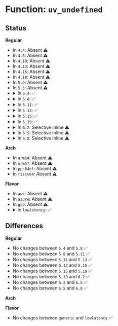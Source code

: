 # Function: <code>uv_undefined</code>

## Status
<b>Regular</b>
<ul>
<li>
In <code>4.4</code>: Absent ⚠️
</li>
<li>
In <code>4.8</code>: Absent ⚠️
</li>
<li>
In <code>4.10</code>: Absent ⚠️
</li>
<li>
In <code>4.13</code>: Absent ⚠️
</li>
<li>
In <code>4.15</code>: Absent ⚠️
</li>
<li>
In <code>4.18</code>: Absent ⚠️
</li>
<li>
In <code>5.0</code>: Absent ⚠️
</li>
<li>
In <code>5.3</code>: Absent ⚠️
</li>
<li>
<details>
<summary>In <code>5.4</code>: ✅</summary>

```c
long unsigned int uv_undefined(char *str);
```

**Collision:** Unique Global

**Inline:** No

**Transformation:** False

**Instances:**

```
In arch/x86/kernel/apic/x2apic_uv_x.c (ffffffff8106d94a)
Location: arch/x86/kernel/apic/x2apic_uv_x.c:56
Inline: False
Direct callers:
  - arch/x86/kernel/apic/x2apic_uv_x.c:map_mmioh_high_uv34
  - arch/x86/kernel/apic/x2apic_uv_x.c:map_mmioh_high_uv34
  - arch/x86/kernel/apic/x2apic_uv_x.c:map_mmioh_high_uv34
  - arch/x86/kernel/apic/x2apic_uv_x.c:map_mmioh_high_uv34
  - arch/x86/kernel/apic/x2apic_uv_x.c:map_mmioh_high_uv34
  - arch/x86/kernel/apic/x2apic_uv_x.c:map_mmioh_high_uv34
  - arch/x86/kernel/apic/x2apic_uv_x.c:map_mmioh_high_uv34
  - arch/x86/kernel/apic/x2apic_uv_x.c:map_mmioh_high_uv34
  - arch/x86/kernel/apic/x2apic_uv_x.c:map_mmioh_high_uv34
  - arch/x86/kernel/apic/x2apic_uv_x.c:map_mmioh_high_uv34
  - arch/x86/kernel/apic/x2apic_uv_x.c:map_mmioh_high_uv34
  - arch/x86/kernel/apic/x2apic_uv_x.c:map_mmioh_high_uv34
  - arch/x86/platform/uv/tlb_uv.c:uv_bau_init
  - arch/x86/platform/uv/tlb_uv.c:init_per_cpu
  - arch/x86/platform/uv/tlb_uv.c:init_per_cpu
  - arch/x86/platform/uv/tlb_uv.c:enable_timeouts
  - arch/x86/platform/uv/tlb_uv.c:enable_timeouts
  - arch/x86/platform/uv/tlb_uv.c:enable_timeouts
  - arch/x86/platform/uv/tlb_uv.c:enable_timeouts
  - arch/x86/platform/uv/tlb_uv.c:read_gmmr_sw_ack
  - arch/x86/platform/uv/tlb_uv.c:read_mmr_sw_ack
  - arch/x86/platform/uv/tlb_uv.c:write_gmmr_sw_ack
  - arch/x86/platform/uv/tlb_uv.c:write_mmr_sw_ack
  - arch/x86/platform/uv/tlb_uv.c:write_mmr_payload_last
  - arch/x86/platform/uv/tlb_uv.c:write_mmr_payload_first
```
**Symbols:**

```
ffffffff8106d94a-ffffffff8106d97d: uv_undefined (STB_GLOBAL)
```
</details>
</li>
<li>
<details>
<summary>In <code>5.8</code>: ✅</summary>

```c
long unsigned int uv_undefined(char *str);
```

**Collision:** Unique Global

**Inline:** No

**Transformation:** False

**Instances:**

```
In arch/x86/kernel/apic/x2apic_uv_x.c (ffffffff81074c27)
Location: arch/x86/kernel/apic/x2apic_uv_x.c:59
Inline: False
Direct callers:
  - arch/x86/kernel/apic/x2apic_uv_x.c:map_mmioh_high_uv34
  - arch/x86/kernel/apic/x2apic_uv_x.c:map_mmioh_high_uv34
  - arch/x86/kernel/apic/x2apic_uv_x.c:map_mmioh_high_uv34
  - arch/x86/kernel/apic/x2apic_uv_x.c:map_mmioh_high_uv34
  - arch/x86/kernel/apic/x2apic_uv_x.c:map_mmioh_high_uv34
  - arch/x86/kernel/apic/x2apic_uv_x.c:map_mmioh_high_uv34
  - arch/x86/kernel/apic/x2apic_uv_x.c:map_mmioh_high_uv34
  - arch/x86/kernel/apic/x2apic_uv_x.c:map_mmioh_high_uv34
  - arch/x86/kernel/apic/x2apic_uv_x.c:map_mmioh_high_uv34
  - arch/x86/kernel/apic/x2apic_uv_x.c:map_mmioh_high_uv34
  - arch/x86/kernel/apic/x2apic_uv_x.c:map_mmioh_high_uv34
  - arch/x86/kernel/apic/x2apic_uv_x.c:map_mmioh_high_uv34
  - arch/x86/platform/uv/tlb_uv.c:calculate_destination_timeout
  - arch/x86/platform/uv/tlb_uv.c:calculate_destination_timeout
  - arch/x86/platform/uv/tlb_uv.c:pq_init
  - arch/x86/platform/uv/tlb_uv.c:enable_timeouts
  - arch/x86/platform/uv/tlb_uv.c:enable_timeouts
  - arch/x86/platform/uv/tlb_uv.c:enable_timeouts
  - arch/x86/platform/uv/tlb_uv.c:enable_timeouts
  - arch/x86/platform/uv/tlb_uv.c:read_gmmr_sw_ack
  - arch/x86/platform/uv/tlb_uv.c:read_mmr_sw_ack
  - arch/x86/platform/uv/tlb_uv.c:write_gmmr_sw_ack
  - arch/x86/platform/uv/tlb_uv.c:write_mmr_sw_ack
  - arch/x86/platform/uv/tlb_uv.c:write_mmr_payload_last
  - arch/x86/platform/uv/tlb_uv.c:write_mmr_payload_first
```
**Symbols:**

```
ffffffff81074c27-ffffffff81074c45: uv_undefined (STB_GLOBAL)
```
</details>
</li>
<li>
<details>
<summary>In <code>5.11</code>: ✅</summary>

```c
long unsigned int uv_undefined(char *str);
```

**Collision:** Unique Global

**Inline:** No

**Transformation:** False

**Instances:**

```
In arch/x86/kernel/apic/x2apic_uv_x.c (ffffffff81bd7628)
Location: arch/x86/kernel/apic/x2apic_uv_x.c:61
Inline: False
```
**Symbols:**

```
ffffffff81bd7628-ffffffff81bd7646: uv_undefined (STB_GLOBAL)
```
</details>
</li>
<li>
<details>
<summary>In <code>5.13</code>: ✅</summary>

```c
long unsigned int uv_undefined(char *str);
```

**Collision:** Unique Global

**Inline:** No

**Transformation:** False

**Instances:**

```
In arch/x86/kernel/apic/x2apic_uv_x.c (ffffffff81bc97c0)
Location: arch/x86/kernel/apic/x2apic_uv_x.c:61
Inline: False
```
**Symbols:**

```
ffffffff81bc97c0-ffffffff81bc97de: uv_undefined (STB_GLOBAL)
```
</details>
</li>
<li>
<details>
<summary>In <code>5.15</code>: ✅</summary>

```c
long unsigned int uv_undefined(char *str);
```

**Collision:** Unique Global

**Inline:** No

**Transformation:** False

**Instances:**

```
In arch/x86/kernel/apic/x2apic_uv_x.c (ffffffff81c9e332)
Location: arch/x86/kernel/apic/x2apic_uv_x.c:61
Inline: False
```
**Symbols:**

```
ffffffff81c9e332-ffffffff81c9e350: uv_undefined (STB_GLOBAL)
```
</details>
</li>
<li>
<details>
<summary>In <code>5.19</code>: ✅</summary>

```c
long unsigned int uv_undefined(char *str);
```

**Collision:** Unique Global

**Inline:** No

**Transformation:** False

**Instances:**

```
In arch/x86/kernel/apic/x2apic_uv_x.c (ffffffff81e4d7d4)
Location: arch/x86/kernel/apic/x2apic_uv_x.c:61
Inline: False
```
**Symbols:**

```
ffffffff81e4d7d4-ffffffff81e4d7fa: uv_undefined (STB_GLOBAL)
```
</details>
</li>
<li>
<details>
<summary>In <code>6.2</code>: Selective Inline ⚠️</summary>

```c
long unsigned int uv_undefined(char *str);
```

**Collision:** Unique Global

**Inline:** Selective

**Transformation:** False

**Instances:**

```
In arch/x86/kernel/apic/x2apic_uv_x.c (ffffffff810a82b0)
Location: arch/x86/kernel/apic/x2apic_uv_x.c:61
Inline: True
```
**Symbols:**

```
ffffffff810a82b0-ffffffff810a82d9: uv_undefined (STB_GLOBAL)
```
</details>
</li>
<li>
<details>
<summary>In <code>6.5</code>: Selective Inline ⚠️</summary>

```c
long unsigned int uv_undefined(char *str);
```

**Collision:** Unique Global

**Inline:** Selective

**Transformation:** False

**Instances:**

```
In arch/x86/kernel/apic/x2apic_uv_x.c (ffffffff810ab520)
Location: arch/x86/kernel/apic/x2apic_uv_x.c:61
Inline: True
```
**Symbols:**

```
ffffffff810ab520-ffffffff810ab549: uv_undefined (STB_GLOBAL)
```
</details>
</li>
<li>
<details>
<summary>In <code>6.8</code>: Selective Inline ⚠️</summary>

```c
long unsigned int uv_undefined(char *str);
```

**Collision:** Unique Global

**Inline:** Selective

**Transformation:** False

**Instances:**

```
In arch/x86/kernel/apic/x2apic_uv_x.c (ffffffff810b2390)
Location: arch/x86/kernel/apic/x2apic_uv_x.c:63
Inline: True
```
**Symbols:**

```
ffffffff810b2390-ffffffff810b23b9: uv_undefined (STB_GLOBAL)
```
</details>
</li>
</ul>
<b>Arch</b>
<ul>
<li>
In <code>arm64</code>: Absent ⚠️
</li>
<li>
In <code>armhf</code>: Absent ⚠️
</li>
<li>
In <code>ppc64el</code>: Absent ⚠️
</li>
<li>
In <code>riscv64</code>: Absent ⚠️
</li>
</ul>
<b>Flavor</b>
<ul>
<li>
In <code>aws</code>: Absent ⚠️
</li>
<li>
In <code>azure</code>: Absent ⚠️
</li>
<li>
In <code>gcp</code>: Absent ⚠️
</li>
<li>
<details>
<summary>In <code>lowlatency</code>: ✅</summary>

```c
long unsigned int uv_undefined(char *str);
```

**Collision:** Unique Global

**Inline:** No

**Transformation:** False

**Instances:**

```
In arch/x86/kernel/apic/x2apic_uv_x.c (ffffffff8106f01a)
Location: arch/x86/kernel/apic/x2apic_uv_x.c:56
Inline: False
Direct callers:
  - arch/x86/kernel/apic/x2apic_uv_x.c:map_mmioh_high_uv34
  - arch/x86/kernel/apic/x2apic_uv_x.c:map_mmioh_high_uv34
  - arch/x86/kernel/apic/x2apic_uv_x.c:map_mmioh_high_uv34
  - arch/x86/kernel/apic/x2apic_uv_x.c:map_mmioh_high_uv34
  - arch/x86/kernel/apic/x2apic_uv_x.c:map_mmioh_high_uv34
  - arch/x86/kernel/apic/x2apic_uv_x.c:map_mmioh_high_uv34
  - arch/x86/kernel/apic/x2apic_uv_x.c:map_mmioh_high_uv34
  - arch/x86/kernel/apic/x2apic_uv_x.c:map_mmioh_high_uv34
  - arch/x86/kernel/apic/x2apic_uv_x.c:map_mmioh_high_uv34
  - arch/x86/kernel/apic/x2apic_uv_x.c:map_mmioh_high_uv34
  - arch/x86/kernel/apic/x2apic_uv_x.c:map_mmioh_high_uv34
  - arch/x86/kernel/apic/x2apic_uv_x.c:map_mmioh_high_uv34
  - arch/x86/platform/uv/tlb_uv.c:uv_bau_init
  - arch/x86/platform/uv/tlb_uv.c:init_per_cpu
  - arch/x86/platform/uv/tlb_uv.c:init_per_cpu
  - arch/x86/platform/uv/tlb_uv.c:enable_timeouts
  - arch/x86/platform/uv/tlb_uv.c:enable_timeouts
  - arch/x86/platform/uv/tlb_uv.c:enable_timeouts
  - arch/x86/platform/uv/tlb_uv.c:enable_timeouts
  - arch/x86/platform/uv/tlb_uv.c:read_gmmr_sw_ack
  - arch/x86/platform/uv/tlb_uv.c:read_mmr_sw_ack
  - arch/x86/platform/uv/tlb_uv.c:write_gmmr_sw_ack
  - arch/x86/platform/uv/tlb_uv.c:write_mmr_sw_ack
  - arch/x86/platform/uv/tlb_uv.c:write_mmr_payload_last
  - arch/x86/platform/uv/tlb_uv.c:write_mmr_payload_first
```
**Symbols:**

```
ffffffff8106f01a-ffffffff8106f04d: uv_undefined (STB_GLOBAL)
```
</details>
</li>
</ul>

## Differences
<b>Regular</b>
<ul>
<li>
No changes between <code>5.4</code> and <code>5.8</code> ✅
</li>
<li>
No changes between <code>5.8</code> and <code>5.11</code> ✅
</li>
<li>
No changes between <code>5.11</code> and <code>5.13</code> ✅
</li>
<li>
No changes between <code>5.13</code> and <code>5.15</code> ✅
</li>
<li>
No changes between <code>5.15</code> and <code>5.19</code> ✅
</li>
<li>
No changes between <code>5.19</code> and <code>6.2</code> ✅
</li>
<li>
No changes between <code>6.2</code> and <code>6.5</code> ✅
</li>
<li>
No changes between <code>6.5</code> and <code>6.8</code> ✅
</li>
</ul>
<b>Arch</b>
<ul>
</ul>
<b>Flavor</b>
<ul>
<li>
No changes between <code>generic</code> and <code>lowlatency</code> ✅
</li>
</ul>
